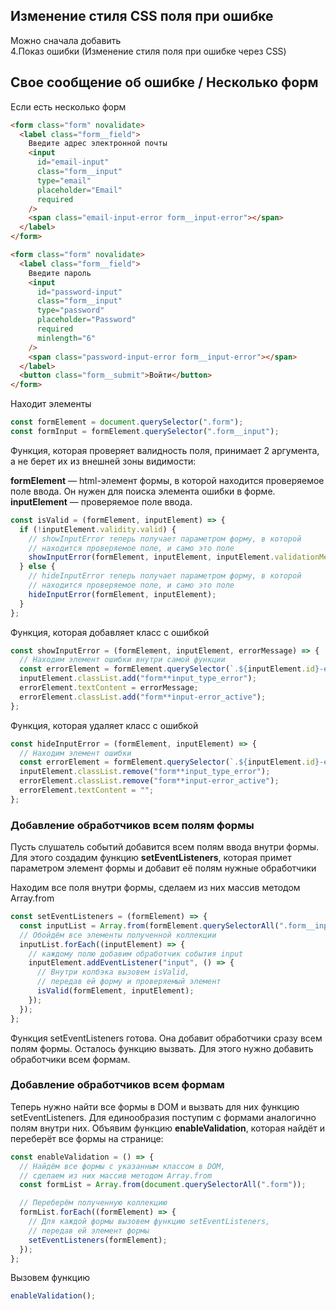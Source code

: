 ## Изменение стиля CSS поля при ошибке

Можно сначала добавить \
4.Показ ошибки (Изменение стиля поля при ошибке через CSS)

## Свое сообщение об ошибке / Несколько форм

Если есть несколько форм

```html
<form class="form" novalidate>
  <label class="form__field">
    Введите адрес электронной почты
    <input
      id="email-input"
      class="form__input"
      type="email"
      placeholder="Email"
      required
    />
    <span class="email-input-error form__input-error"></span>
  </label>
</form>
```

```html
<form class="form" novalidate>
  <label class="form__field">
    Введите пароль
    <input
      id="password-input"
      class="form__input"
      type="password"
      placeholder="Password"
      required
      minlength="6"
    />
    <span class="password-input-error form__input-error"></span>
  </label>
  <button class="form__submit">Войти</button>
</form>
```

Находит элементы

```javascript
const formElement = document.querySelector(".form");
const formInput = formElement.querySelector(".form__input");
```

Функция, которая проверяет валидность поля, принимает 2 аргумента, а не берет их из внешней зоны видимости:

**formElement** — html-элемент формы, в которой находится проверяемое поле ввода. Он нужен для поиска элемента ошибки в форме. \
**inputElement** — проверяемое поле ввода.

```javascript
const isValid = (formElement, inputElement) => {
  if (!inputElement.validity.valid) {
    // showInputError теперь получает параметром форму, в которой
    // находится проверяемое поле, и само это поле
    showInputError(formElement, inputElement, inputElement.validationMessage);
  } else {
    // hideInputError теперь получает параметром форму, в которой
    // находится проверяемое поле, и само это поле
    hideInputError(formElement, inputElement);
  }
};
```

Функция, которая добавляет класс с ошибкой

```javascript
const showInputError = (formElement, inputElement, errorMessage) => {
  // Находим элемент ошибки внутри самой функции
  const errorElement = formElement.querySelector(`.${inputElement.id}-error`);
  inputElement.classList.add("form**input_type_error");
  errorElement.textContent = errorMessage;
  errorElement.classList.add("form**input-error_active");
};
```

Функция, которая удаляет класс с ошибкой

```javascript
const hideInputError = (formElement, inputElement) => {
  // Находим элемент ошибки
  const errorElement = formElement.querySelector(`.${inputElement.id}-error`);
  inputElement.classList.remove("form**input_type_error");
  errorElement.classList.remove("form**input-error_active");
  errorElement.textContent = "";
};
```

### Добавление обработчиков всем полям формы

Пусть слушатель событий добавится всем полям ввода внутри формы. Для этого создадим функцию **setEventListeners**, которая примет параметром элемент формы и добавит её полям нужные обработчики

Находим все поля внутри формы, сделаем из них массив методом Array.from

```javascript
const setEventListeners = (formElement) => {
  const inputList = Array.from(formElement.querySelectorAll(".form__input"));
  // Обойдём все элементы полученной коллекции
  inputList.forEach((inputElement) => {
    // каждому полю добавим обработчик события input
    inputElement.addEventListener("input", () => {
      // Внутри колбэка вызовем isValid,
      // передав ей форму и проверяемый элемент
      isValid(formElement, inputElement);
    });
  });
};
```

Функция setEventListeners готова. Она добавит обработчики сразу всем полям формы. Осталось функцию вызвать. Для этого нужно добавить обработчики всем формам.

### Добавление обработчиков всем формам

Теперь нужно найти все формы в DOM и вызвать для них функцию setEventListeners. Для единообразия поступим с формами аналогично полям внутри них. Объявим функцию **enableValidation**, которая найдёт и переберёт все формы на странице:

```javascript
const enableValidation = () => {
  // Найдём все формы с указанным классом в DOM,
  // сделаем из них массив методом Array.from
  const formList = Array.from(document.querySelectorAll(".form"));

  // Переберём полученную коллекцию
  formList.forEach((formElement) => {
    // Для каждой формы вызовем функцию setEventListeners,
    // передав ей элемент формы
    setEventListeners(formElement);
  });
};
```

Вызовем функцию

```javascript
enableValidation();
```
